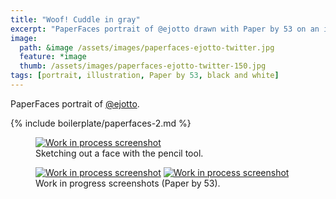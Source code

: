 ```yaml
---
title: "Woof! Cuddle in gray"
excerpt: "PaperFaces portrait of @ejotto drawn with Paper by 53 on an iPad."
image: 
  path: &image /assets/images/paperfaces-ejotto-twitter.jpg 
  feature: *image
  thumb: /assets/images/paperfaces-ejotto-twitter-150.jpg
tags: [portrait, illustration, Paper by 53, black and white]
---
```


PaperFaces portrait of [@ejotto](http://twitter.com/ejotto).

{% include boilerplate/paperfaces-2.md %}

<figure>
	<a href="{{ site.url }}/assets/images/paperfaces-ejotto-process-1-lg.jpg"><img src="{{ site.url }}/assets/images/paperfaces-ejotto-process-1-750.jpg" alt="Work in process screenshot"></a>
	<figcaption>Sketching out a face with the pencil tool.</figcaption>
</figure>

<figure class="half">
	<a href="{{ site.url }}/assets/images/paperfaces-ejotto-process-2-lg.jpg"><img src="{{ site.url }}/assets/images/paperfaces-ejotto-process-2-600.jpg" alt="Work in process screenshot"></a>
	<a href="{{ site.url }}/assets/images/paperfaces-ejotto-process-3-lg.jpg"><img src="{{ site.url }}/assets/images/paperfaces-ejotto-process-3-600.jpg" alt="Work in process screenshot"></a>
	<figcaption>Work in progress screenshots (Paper by 53).</figcaption>
</figure>

